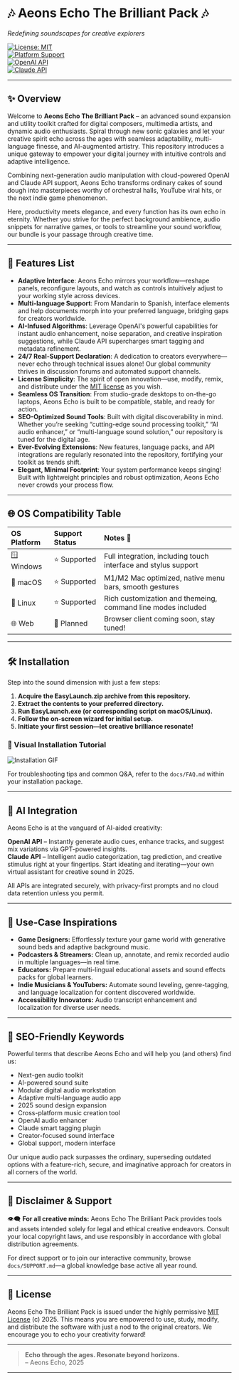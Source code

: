 # 🎶 Aeons Echo The Brilliant Pack 🎶  
*Redefining soundscapes for creative explorers*  

[![License: MIT](https://img.shields.io/badge/License-MIT-yellow.svg)](LICENSE)  
[![Platform Support](https://img.shields.io/badge/OS-Windows%20%7C%20macOS%20%7C%20Linux-blue)](#-os-compatibility-table-)  
[![OpenAI API](https://img.shields.io/badge/OpenAI%20API-integrated-success)](#-ai-integration-)  
[![Claude API](https://img.shields.io/badge/Claude%20API-available-lightgrey)](#-ai-integration-)  

---

## ✨ Overview

Welcome to **Aeons Echo The Brilliant Pack** – an advanced sound expansion and utility toolkit crafted for digital composers, multimedia artists, and dynamic audio enthusiasts. Spiral through new sonic galaxies and let your creative spirit echo across the ages with seamless adaptability, multi-language finesse, and AI-augmented artistry. This repository introduces a unique gateway to empower your digital journey with intuitive controls and adaptive intelligence.

Combining next-generation audio manipulation with cloud-powered OpenAI and Claude API support, Aeons Echo transforms ordinary cakes of sound dough into masterpieces worthy of orchestral halls, YouTube viral hits, or the next indie game phenomenon.   

Here, productivity meets elegance, and every function has its own echo in eternity. Whether you strive for the perfect background ambience, audio snippets for narrative games, or tools to streamline your sound workflow, our bundle is your passage through creative time.

---

## 🚀 Features List

- **Adaptive Interface**: Aeons Echo mirrors your workflow—reshape panels, reconfigure layouts, and watch as controls intuitively adjust to your working style across devices.  
- **Multi-language Support**: From Mandarin to Spanish, interface elements and help documents morph into your preferred language, bridging gaps for creators worldwide.  
- **AI-Infused Algorithms**: Leverage OpenAI's powerful capabilities for instant audio enhancement, noise separation, and creative inspiration suggestions, while Claude API supercharges smart tagging and metadata refinement.  
- **24/7 Real-Support Declaration**: A dedication to creators everywhere—never echo through technical issues alone! Our global community thrives in discussion forums and automated support channels.  
- **License Simplicity**: The spirit of open innovation—use, modify, remix, and distribute under the [MIT license](LICENSE) as you wish.  
- **Seamless OS Transition**: From studio-grade desktops to on-the-go laptops, Aeons Echo is built to be compatible, stable, and ready for action.  
- **SEO-Optimized Sound Tools**: Built with digital discoverability in mind. Whether you’re seeking “cutting-edge sound processing toolkit,” “AI audio enhancer,” or “multi-language sound solution,” our repository is tuned for the digital age.  
- **Ever-Evolving Extensions**: New features, language packs, and API integrations are regularly resonated into the repository, fortifying your toolkit as trends shift.  
- **Elegant, Minimal Footprint**: Your system performance keeps singing! Built with lightweight principles and robust optimization, Aeons Echo never crowds your process flow.  

---

## 🌐 OS Compatibility Table

| OS Platform  | Support Status      | Notes 🌟                                                        |
|:-------------|:-------------------|:---------------------------------------------------------------|
| 🪟 Windows   | ⭐ Supported        | Full integration, including touch interface and stylus support |
| 🍏 macOS     | ⭐ Supported        | M1/M2 Mac optimized, native menu bars, smooth gestures         |
| 🐧 Linux     | ⭐ Supported        | Rich customization and themeing, command line modes included   |
| 🌐 Web       | 🚧 Planned         | Browser client coming soon, stay tuned!                        |

---

## 🛠️ Installation

Step into the sound dimension with just a few steps:

1. **Acquire the EasyLaunch.zip archive from this repository.**  
2. **Extract the contents to your preferred directory.**  
3. **Run EasyLaunch.exe (or corresponding script on macOS/Linux).**  
4. **Follow the on-screen wizard for initial setup.**  
5. **Initiate your first session—let creative brilliance resonate!**  

### 🎥 Visual Installation Tutorial
![Installation GIF](https://i.imgur.com/czbn975.gif)

For troubleshooting tips and common Q&A, refer to the `docs/FAQ.md` within your installation package.

---

## 🤖 AI Integration

Aeons Echo is at the vanguard of AI-aided creativity:  

**OpenAI API** – Instantly generate audio cues, enhance tracks, and suggest mix variations via GPT-powered insights.  
**Claude API** – Intelligent audio categorization, tag prediction, and creative stimulus right at your fingertips. Start ideating and iterating—your own virtual assistant for creative sound in 2025.

All APIs are integrated securely, with privacy-first prompts and no cloud data retention unless you permit.

---

## 🧩 Use-Case Inspirations

- **Game Designers:** Effortlessly texture your game world with generative sound beds and adaptive background music.
- **Podcasters & Streamers:** Clean up, annotate, and remix recorded audio in multiple languages—in real time.
- **Educators:** Prepare multi-lingual educational assets and sound effects packs for global learners.
- **Indie Musicians & YouTubers:** Automate sound leveling, genre-tagging, and language localization for content discovered worldwide.
- **Accessibility Innovators:** Audio transcript enhancement and localization for diverse user needs.

---

## 💎 SEO-Friendly Keywords

Powerful terms that describe Aeons Echo and will help you (and others) find us:

- Next-gen audio toolkit
- AI-powered sound suite
- Modular digital audio workstation
- Adaptive multi-language audio app
- 2025 sound design expansion
- Cross-platform music creation tool
- OpenAI audio enhancer
- Claude smart tagging plugin
- Creator-focused sound interface
- Global support, modern interface  

Our unique audio pack surpasses the ordinary, superseding outdated options with a feature-rich, secure, and imaginative approach for creators in all corners of the world.

---

## 🙌 Disclaimer & Support

👁️‍🗨️ **For all creative minds:** Aeons Echo The Brilliant Pack provides tools and assets intended solely for legal and ethical creative endeavors. Consult your local copyright laws, and use responsibly in accordance with global distribution agreements.  

For direct support or to join our interactive community, browse `docs/SUPPORT.md`—a global knowledge base active all year round.

---

## 📜 License

Aeons Echo The Brilliant Pack is issued under the highly permissive [MIT License](LICENSE) (c) 2025. This means you are empowered to use, study, modify, and distribute the software with just a nod to the original creators. We encourage you to echo your creativity forward!  

---

> **Echo through the ages. Resonate beyond horizons.**  
> – Aeons Echo, 2025

---